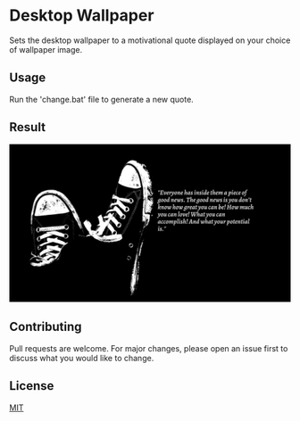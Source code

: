 # Desktop Wallpaper

Sets the desktop wallpaper to a motivational quote displayed on your choice of wallpaper image.

## Usage

Run the 'change.bat' file to generate a new quote.

## Result

![Result](result.jpg)

## Contributing

Pull requests are welcome. For major changes, please open an issue first to discuss what you would like to change.

## License

[MIT](https://choosealicense.com/licenses/mit/)
